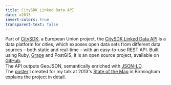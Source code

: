 ```yaml
---
title: CitySDK Linked Data API
date: a2013
invert-colors: true
transparent-text: false
---
```


<section>
  <span>
    Part of <a href="http://www.citysdk.eu/">CitySDK</a>, a European Union project, the <a href="http://citysdk.waag.org/">CitySDK Linked Data API</a> is a data platform for cities, which exposes open data sets from different data sources – both static and real-time – with an easy-to-use REST API. Built using Ruby, <a href="https://github.com/intridea/grape">Grape</a> and PostGIS, it is an open source project, available on <a href="https://github.com/waagsociety/citysdk-ld">GitHub</a>.
  </span>
</section>

<section>
  <span>
    The API outputs GeoJSON, semantically enriched with <a href="http://json-ld.org/">JSON-LD</a>.
  </span>
</section>

<section>
  <span>
    The <a href="{{ site.baseurl }}/files/citysdk-ld-poster.pdf">poster</a> I created for my talk at 2013's <a href="http://2013.stateofthemap.org/">State of the Map</a> in Birmingham explains the project in detail.
  </span>
</section>